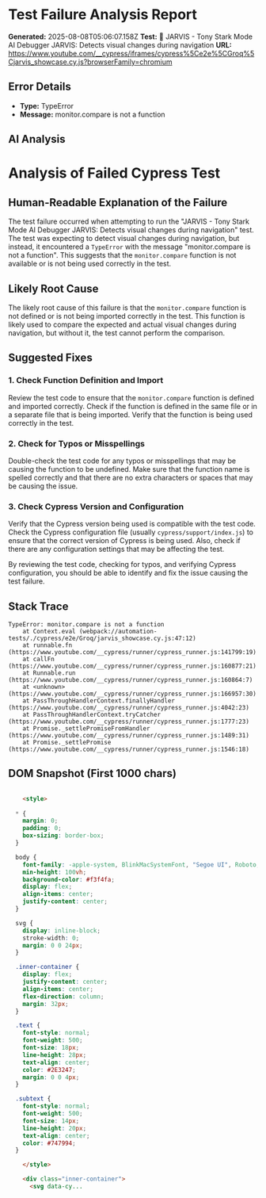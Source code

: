 
# Test Failure Analysis Report

**Generated:** 2025-08-08T05:06:07.158Z
**Test:** 🤖 JARVIS - Tony Stark Mode AI Debugger JARVIS: Detects visual changes during navigation
**URL:** https://www.youtube.com/__cypress/iframes/cypress%5Ce2e%5CGroq%5Cjarvis_showcase.cy.js?browserFamily=chromium

## Error Details
- **Type:** TypeError
- **Message:** monitor.compare is not a function

## AI Analysis
# Analysis of Failed Cypress Test

## Human-Readable Explanation of the Failure

The test failure occurred when attempting to run the "JARVIS - Tony Stark Mode AI Debugger JARVIS: Detects visual changes during navigation" test. The test was expecting to detect visual changes during navigation, but instead, it encountered a `TypeError` with the message "monitor.compare is not a function". This suggests that the `monitor.compare` function is not available or is not being used correctly in the test.

## Likely Root Cause

The likely root cause of this failure is that the `monitor.compare` function is not defined or is not being imported correctly in the test. This function is likely used to compare the expected and actual visual changes during navigation, but without it, the test cannot perform the comparison.

## Suggested Fixes

### 1. Check Function Definition and Import

Review the test code to ensure that the `monitor.compare` function is defined and imported correctly. Check if the function is defined in the same file or in a separate file that is being imported. Verify that the function is being used correctly in the test.

### 2. Check for Typos or Misspellings

Double-check the test code for any typos or misspellings that may be causing the function to be undefined. Make sure that the function name is spelled correctly and that there are no extra characters or spaces that may be causing the issue.

### 3. Check Cypress Version and Configuration

Verify that the Cypress version being used is compatible with the test code. Check the Cypress configuration file (usually `cypress/support/index.js`) to ensure that the correct version of Cypress is being used. Also, check if there are any configuration settings that may be affecting the test.

By reviewing the test code, checking for typos, and verifying Cypress configuration, you should be able to identify and fix the issue causing the test failure.

## Stack Trace
```
TypeError: monitor.compare is not a function
    at Context.eval (webpack://automation-tests/./cypress/e2e/Groq/jarvis_showcase.cy.js:47:12)
    at runnable.fn (https://www.youtube.com/__cypress/runner/cypress_runner.js:141799:19)
    at callFn (https://www.youtube.com/__cypress/runner/cypress_runner.js:160877:21)
    at Runnable.run (https://www.youtube.com/__cypress/runner/cypress_runner.js:160864:7)
    at <unknown> (https://www.youtube.com/__cypress/runner/cypress_runner.js:166957:30)
    at PassThroughHandlerContext.finallyHandler (https://www.youtube.com/__cypress/runner/cypress_runner.js:4042:23)
    at PassThroughHandlerContext.tryCatcher (https://www.youtube.com/__cypress/runner/cypress_runner.js:1777:23)
    at Promise._settlePromiseFromHandler (https://www.youtube.com/__cypress/runner/cypress_runner.js:1489:31)
    at Promise._settlePromise (https://www.youtube.com/__cypress/runner/cypress_runner.js:1546:18)
```

## DOM Snapshot (First 1000 chars)
```html

    <style>
      
  * { 
    margin: 0;
    padding: 0;
    box-sizing: border-box;
  }

  body {
    font-family: -apple-system, BlinkMacSystemFont, "Segoe UI", Roboto, Oxygen-Sans, Ubuntu, Cantarell, "Helvetica Neue", Helvetica, Arial, sans-serif;
    min-height: 100vh;
    background-color: #f3f4fa;
    display: flex;
    align-items: center;
    justify-content: center;
  }

  svg {
    display: inline-block;
    stroke-width: 0;
    margin: 0 0 24px;
  }

  .inner-container {
    display: flex;
    justify-content: center;
    align-items: center;
    flex-direction: column;
    margin: 32px;
  }

  .text {
    font-style: normal;
    font-weight: 500;
    font-size: 18px;
    line-height: 28px;
    text-align: center;
    color: #2E3247;
    margin: 0 0 4px;
  }

  .subtext {
    font-style: normal;
    font-weight: 500;
    font-size: 14px;
    line-height: 20px;
    text-align: center;
    color: #747994;
  }

    </style>

    <div class="inner-container">
      <svg data-cy...
```
